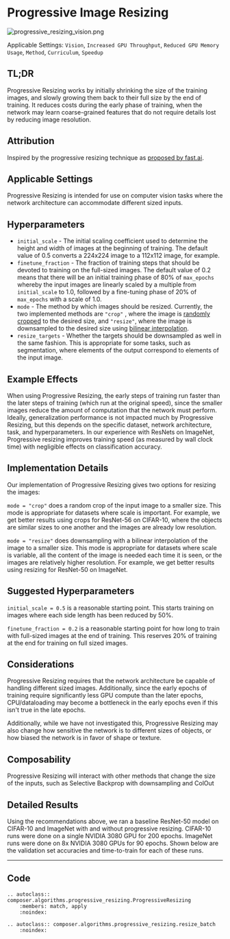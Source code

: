 # Progressive Image Resizing

![progressive_resizing_vision.png](https://storage.googleapis.com/docs.mosaicml.com/images/methods/progressive_resizing_vision.png)

Applicable Settings: `Vision`, `Increased GPU Throughput`, `Reduced GPU Memory Usage`, `Method`, `Curriculum`, `Speedup`

## TL;DR

Progressive Resizing works by initially shrinking the size of the training images, and slowly growing them back to their full size by the end of training. It reduces costs during the early phase of training, when the network may learn coarse-grained features that do not require details lost by reducing image resolution.

## Attribution

Inspired by the progressive resizing technique as [proposed by fast.ai](https://github.com/fastai/fastbook/blob/780b76bef3127ce5b64f8230fce60e915a7e0735/07_sizing_and_tta.ipynb).

## Applicable Settings

Progressive Resizing is intended for use on computer vision tasks where the network architecture can accommodate different sized inputs.

## Hyperparameters

- `initial_scale` - The initial scaling coefficient used to determine the height and width of images at the beginning of training. The default value of 0.5 converts a 224x224 image to a 112x112 image, for example.
- `finetune_fraction` - The fraction of training steps that should be devoted to training on the full-sized images. The default value of 0.2 means that there will be an initial training phase of 80% of `max_epochs` whereby the input images are linearly scaled by a multiple from `initial_scale` to 1.0, followed by a fine-tuning phase of 20% of `max_epochs` with a scale of 1.0.
- `mode` - The method by which images should be resized. Currently, the two implemented methods are `"crop"` , where the image is [randomly cropped](https://pytorch.org/vision/stable/transforms.html#torchvision.transforms.RandomCrop) to the desired size, and `"resize"`, where the image is downsampled to the desired size using [bilinear interpolation](https://pytorch.org/docs/stable/generated/torch.nn.functional.interpolate.html).
- `resize_targets` - Whether the targets should be downsampled as well in the same fashion. This is appropriate for some tasks, such as segmentation, where elements of the output correspond to elements of the input image.

## Example Effects

When using Progressive Resizing, the early steps of training run faster than the later steps of training (which run at the original speed), since the smaller images reduce the amount of computation that the network must perform. Ideally, generalization performance is not impacted much by Progressive Resizing, but this depends on the specific dataset, network architecture, task, and hyperparameters. In our experience with ResNets on ImageNet, Progressive resizing improves training speed (as measured by wall clock time) with negligible effects on classification accuracy.

## Implementation Details

Our implementation of Progressive Resizing gives two options for resizing the images:

`mode = "crop"`  does a random crop of the input image to a smaller size. This mode is appropriate for datasets where scale is important. For example, we get better results using crops for ResNet-56 on CIFAR-10, where the objects are similar sizes to one another and the images are already low resolution.

`mode = "resize"` does downsampling with a bilinear interpolation of the image to a smaller size. This mode is appropriate for datasets where scale is variable, all the content of the image is needed each time it is seen, or the images are relatively higher resolution. For example, we get better results using resizing for ResNet-50 on ImageNet.

## Suggested Hyperparameters

`initial_scale = 0.5` is a reasonable starting point. This starts training on images where each side length has been reduced by 50%.

`finetune_fraction = 0.2` is a reasonable starting point for how long to train with full-sized images at the end of training. This reserves 20% of training at the end for training on full sized images.

## Considerations

Progressive Resizing requires that the network architecture be capable of handling different sized images. Additionally, since the early epochs of training require significantly less GPU compute than the later epochs, CPU/dataloading may become a bottleneck in the early epochs even if this isn't true in the late epochs.

Additionally, while we have not investigated this, Progressive Resizing may also change how sensitive the network is to different sizes of objects, or how biased the network is in favor of shape or texture.

## Composability

Progressive Resizing will interact with other methods that change the size of the inputs, such as Selective Backprop with downsampling and ColOut

## Detailed Results

Using the recommendations above, we ran a baseline ResNet-50 model on CIFAR-10 and ImageNet with and without progressive resizing. CIFAR-10 runs were done on a single NVIDIA 3080 GPU for 200 epochs. ImageNet runs were done on 8x NVIDIA 3080 GPUs for 90 epochs. Shown below are the validation set accuracies and time-to-train for each of these runs.



--------

## Code

```{eval-rst}
.. autoclass:: composer.algorithms.progressive_resizing.ProgressiveResizing
    :members: match, apply
    :noindex:
```

```{eval-rst}
.. autoclass:: composer.algorithms.progressive_resizing.resize_batch
    :noindex:
```
